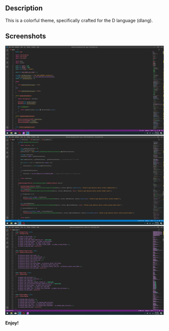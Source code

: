 ## Description
This is a colorful theme, specifically crafted for the D language (dlang). 

## Screenshots
![screenshot](/screenshots/screenshot0.png)
![screenshot](/screenshots/screenshot1.png)
![screenshot](/screenshots/screenshot2.png)

**Enjoy!**
